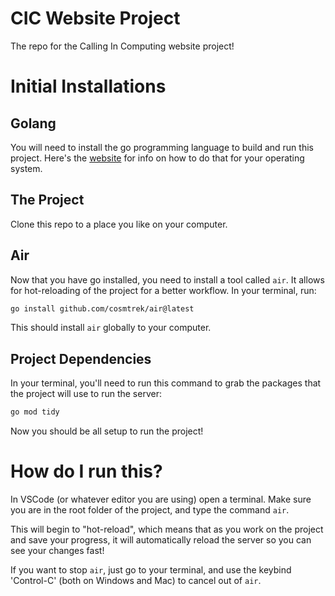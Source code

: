 # CIC Website Project

The repo for the Calling In Computing website project!

# Initial Installations

## Golang

You will need to install the go programming language to build and run this project.
Here's the [website](https://go.dev/) for info on how to do that for your operating system.

## The Project

Clone this repo to a place you like on your computer.

## Air

Now that you have go installed, you need to install a tool called `air`. It allows for
hot-reloading of the project for a better workflow. In your terminal, run:
```sh
go install github.com/cosmtrek/air@latest
```
This should install `air` globally to your computer.

## Project Dependencies

In your terminal, you'll need to run this command to grab the packages that the
project will use to run the server:
```sh
go mod tidy
```

Now you should be all setup to run the project!

# How do I run this?

In VSCode (or whatever editor you are using) open a terminal. Make sure you
are in the root folder of the project, and type the command `air`.

This will begin to "hot-reload", which means that as you work on the project and save
your progress, it will automatically reload the server so you can see your changes
fast!

If you want to stop `air`, just go to your terminal, and use the keybind 'Control-C'
(both on Windows and Mac) to cancel out of `air`.
